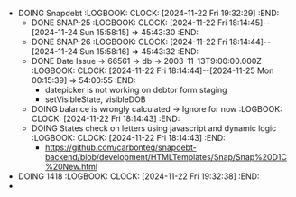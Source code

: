 - DOING Snapdebt
  :LOGBOOK:
  CLOCK: [2024-11-22 Fri 19:32:29]
  :END:
	- DONE SNAP-25
	  :LOGBOOK:
	  CLOCK: [2024-11-22 Fri 18:14:45]--[2024-11-24 Sun 15:58:15] =>  45:43:30
	  :END:
	- DONE SNAP-26
	  :LOGBOOK:
	  CLOCK: [2024-11-22 Fri 18:14:44]--[2024-11-24 Sun 15:58:16] =>  45:43:32
	  :END:
	- DONE Date Issue -> 66561 -> db -> 2003-11-13T9:00:00.000Z
	  :LOGBOOK:
	  CLOCK: [2024-11-22 Fri 18:14:44]--[2024-11-25 Mon 00:15:39] =>  54:00:55
	  :END:
		- datepicker is not working on debtor form staging
		- setVisibleState, visibleDOB
	- DOING balance is wrongly calculated -> Ignore for now
	  :LOGBOOK:
	  CLOCK: [2024-11-22 Fri 18:14:43]
	  :END:
	- DOING States check on letters using javascript and dynamic logic
	  :LOGBOOK:
	  CLOCK: [2024-11-22 Fri 18:14:43]
	  :END:
		- https://github.com/carbonteq/snapdebt-backend/blob/development/HTMLTemplates/Snap/Snap%20D1C%20New.html
- DOING 1418
  :LOGBOOK:
  CLOCK: [2024-11-22 Fri 19:32:38]
  :END:
-